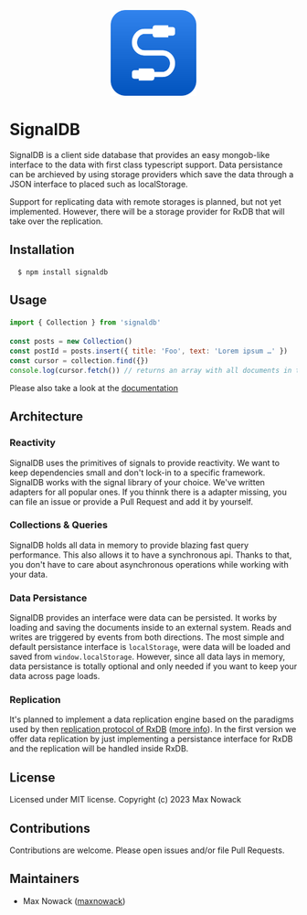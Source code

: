 <p align="center">
  <a href="#">
    <img src="./docs/public/logo.svg" width="150px" alt="JavaScript Database" />
  </a>
</p>

# SignalDB

SignalDB is a client side database that provides an easy mongob-like interface to the data with first class typescript support.
Data persistance can be archieved by using storage providers which save the data through a JSON interface to placed such as localStorage.

Support for replicating data with remote storages is planned, but not yet implemented.
However, there will be a storage provider for RxDB that will take over the replication.

## Installation

````
  $ npm install signaldb
````

## Usage

```js
import { Collection } from 'signaldb'

const posts = new Collection()
const postId = posts.insert({ title: 'Foo', text: 'Lorem ipsum …' })
const cursor = collection.find({})
console.log(cursor.fetch()) // returns an array with all documents in the collection
```

Please also take a look at the [documentation](https://maxnowack.github.io/signaldb)

## Architecture

### Reactivity

SignalDB uses the primitives of signals to provide reactivity. We want to keep dependencies small and don't lock-in to a specific framework. SignalDB works with the signal library of your choice. We've written adapters for all popular ones. If you thinnk there is a adapter missing, you can file an issue or provide a Pull Request and add it by yourself.

### Collections & Queries

SignalDB holds all data in memory to provide blazing fast query performance. This also allows it to have a synchronous api. Thanks to that, you don't have to care about asynchronous operations while working with your data.

### Data Persistance

SignalDB provides an interface were data can be persisted. It works by loading and saving the documents inside to an external system. Reads and writes are triggered by events from both directions.
The most simple and default persistance interface is `localStorage`, were data will be loaded and saved from `window.localStorage`. However, since all data lays in memory, data persistance is totally optional and only needed if you want to keep your data across page loads.

### Replication

It's planned to implement a data replication engine based on the paradigms used by then [replication protocol of RxDB](https://rxdb.info/replication.html) ([more info](https://github.com/pubkey/rxdb/issues/3883)).
In the first version we offer data replication by just implementing a persistance interface for RxDB and the replication will be handled inside RxDB.

## License
Licensed under MIT license. Copyright (c) 2023 Max Nowack

## Contributions
Contributions are welcome. Please open issues and/or file Pull Requests.

## Maintainers
- Max Nowack ([maxnowack](https://github.com/maxnowack))
